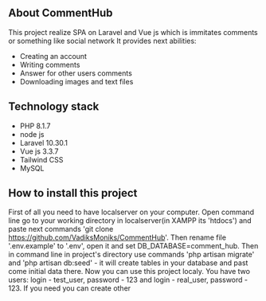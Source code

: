 ## About CommentHub

This project realize SPA on Laravel and Vue js which is immitates comments or something like social network
It provides next abilities:

- Creating an account
- Writing comments
- Answer for other users comments
- Downloading images and text files

## Technology stack

- PHP 8.1.7
- node js
- Laravel 10.30.1
- Vue js 3.3.7
- Tailwind CSS
- MySQL

## How to install this project

First of all you need to have localserver on your computer. Open command line go to your working directory in localserver(in XAMPP its 'htdocs') and paste next commands 'git clone https://github.com/VadiksMoniks/CommentHub'. Then rename file '.env.example' to '.env', open it and set DB_DATABASE=comment_hub. Then in command line in project's directory use commands 'php artisan migrate' and 'php artisan db:seed' - it will create tables in your database and past come initial data there. Now you can use this project localy. You have two users: login - test_user, password - 123 and login - real_user, password - 123. If you need you can create other
